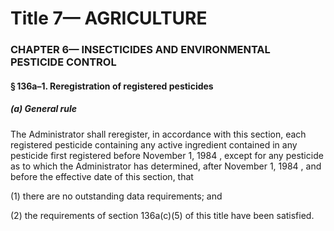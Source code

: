 
# Title 7— AGRICULTURE
### CHAPTER 6— INSECTICIDES AND ENVIRONMENTAL PESTICIDE CONTROL
#### § 136a–1. Reregistration of registered pesticides
##### (a) General rule

The Administrator shall reregister, in accordance with this section, each registered pesticide containing any active ingredient contained in any pesticide first registered before November 1, 1984 , except for any pesticide as to which the Administrator has determined, after November 1, 1984 , and before the effective date of this section, that

(1) there are no outstanding data requirements; and

(2) the requirements of section 136a(c)(5) of this title have been satisfied.
